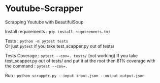 # Youtube-Scrapper
Scrapping Youtube with BeautifulSoup  

Install requirements :
``pip install requirements.txt``  

Tests : 
``python -m pytest tests``  
Or just ``pytest`` if you take test_scapper.py out of tests/

Tests Coverage :
``pytest --cov=. tests/`` (not working)
If you take test_scapper.py out of tests/ and put it at the root then 81% coverage with the command : ``pytest --cov=.``

Run : 
``python scrapper.py --input input.json --output output.json``  

